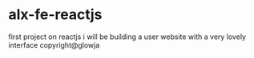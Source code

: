 # alx-fe-reactjs
first project on reactjs
i will be building a user website with a very lovely interface
copyright@glowja
